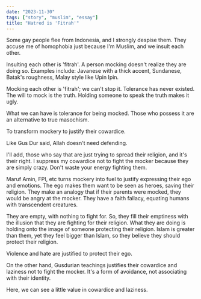 ```yaml
---
date: "2023-11-30"
tags: ["story", "muslim", "essay"]
title: "Hatred is 'Fitrah'"
---
```


Some gay people flee from Indonesia, and I strongly despise them. They accuse me of homophobia just because I'm Muslim, and we insult each other.

Insulting each other is 'fitrah'. A person mocking doesn't realize they are doing so. Examples include: Javanese with a thick accent, Sundanese, Batak's roughness, Malay style like Upin Ipin.

Mocking each other is 'fitrah'; we can't stop it. Tolerance has never existed. The will to mock is the truth. Holding someone to speak the truth makes it ugly.

What we can have is tolerance for being mocked. Those who possess it are an alternative to true masochism.

To transform mockery to justify their cowardice.

Like Gus Dur said, Allah doesn't need defending. 

I'll add, those who say that are just trying to spread their religion, and it's their right. I suppress my cowardice not to fight the mocker because they are simply crazy. Don't waste your energy fighting them.

Maruf Amin, FPI, etc turns mockery into fuel to justify expressing their ego and emotions. The ego makes them want to be seen as heroes, saving their religion. They make an analogy that if their parents were mocked, they would be angry at the mocker. They have a faith fallacy, equating humans with transcendent creatures.

They are empty, with nothing to fight for. So, they fill their emptiness with the illusion that they are fighting for their religion. What they are doing is holding onto the image of someone protecting their religion. Islam is greater than them, yet they feel bigger than Islam, so they believe they should protect their religion.

Violence and hate are justified to protect their ego. 

On the other hand, Gusdurian teachings justifies their cowardice and laziness not to fight the mocker. It's a form of avoidance, not associating with their identity. 

Here, we can see a little value in cowardice and laziness.